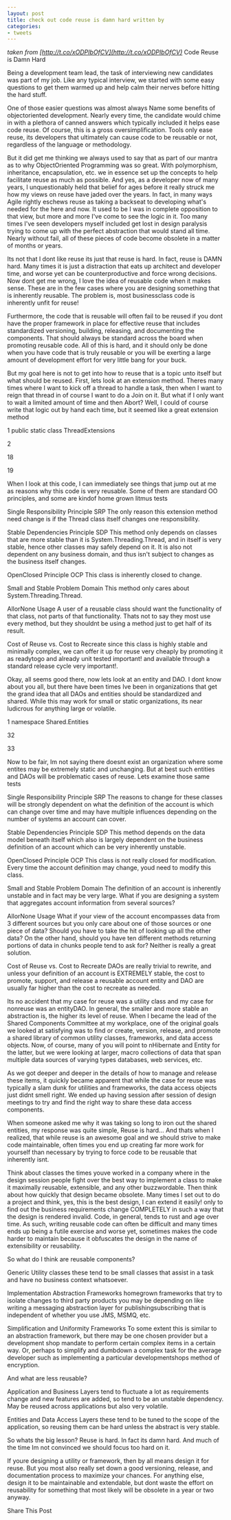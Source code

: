 ```yaml
---
layout: post
title: check out code reuse is damn hard written by
categories:
- tweets
---
```

*taken from [http://t.co/xODPIbOfCV](http://t.co/xODPIbOfCV)*
Code Reuse is Damn Hard

Being a development team lead, the task of interviewing new candidates was part of my job. Like any typical interview, we started with some easy questions to get them warmed up and help calm their nerves before hitting the hard stuff.

One of those easier questions was almost always Name some benefits of objectoriented development. Nearly every time, the candidate would chime in with a plethora of canned answers which typically included it helps ease code reuse. Of course, this is a gross oversimplification. Tools only ease reuse, its developers that ultimately can cause code to be reusable or not, regardless of the language or methodology.

But it did get me thinking we always used to say that as part of our mantra as to why ObjectOriented Programming was so great. With polymorphism, inheritance, encapsulation, etc. we in essence set up the concepts to help facilitate reuse as much as possible. And yes, as a developer now of many years, I unquestionably held that belief for ages before it really struck me how my views on reuse have jaded over the years. In fact, in many ways Agile rightly eschews reuse as taking a backseat to developing what's needed for the here and now. It used to be I was in complete opposition to that view, but more and more I've come to see the logic in it. Too many times I've seen developers myself included get lost in design paralysis trying to come up with the perfect abstraction that would stand all time. Nearly without fail, all of these pieces of code become obsolete in a matter of months or years.

Its not that I dont like reuse  its just that reuse is hard. In fact, reuse is DAMN hard. Many times it is just a distraction that eats up architect and developer time, and worse yet can be counterproductive and force wrong decisions. Now dont get me wrong, I love the idea of reusable code when it makes sense. These are in the few cases where you are designing something that is inherently reusable. The problem is, most businessclass code is inherently unfit for reuse!

Furthermore, the code that is reusable will often fail to be reused if you dont have the proper framework in place for effective reuse that includes standardized versioning, building, releasing, and documenting the components. That should always be standard across the board when promoting reusable code. All of this is hard, and it should only be done when you have code that is truly reusable or you will be exerting a large amount of development effort for very little bang for your buck.

But my goal here is not to get into how to reuse that is a topic unto itself but what should be reused. First, lets look at an extension method. Theres many times where I want to kick off a thread to handle a task, then when I want to reign that thread in of course I want to do a Join on it. But what if I only want to wait a limited amount of time and then Abort? Well, I could of course write that logic out by hand each time, but it seemed like a great extension method

1 public static class ThreadExtensions

2 

18 

19

When I look at this code, I can immediately see things that jump out at me as reasons why this code is very reusable. Some of them are standard OO principles, and some are kindof home grown litmus tests

Single Responsibility Principle SRP  The only reason this extension method need change is if the Thread class itself changes one responsibility.

Stable Dependencies Principle SDP  This method only depends on classes that are more stable than it is System.Threading.Thread, and in itself is very stable, hence other classes may safely depend on it. It is also not dependent on any business domain, and thus isn't subject to changes as the business itself changes.

OpenClosed Principle OCP  This class is inherently closed to change.

Small and Stable Problem Domain  This method only cares about System.Threading.Thread.

AllorNone Usage  A user of a reusable class should want the functionality of that class, not parts of that functionality. Thats not to say they most use every method, but they shouldnt be using a method just to get half of its result.

Cost of Reuse vs. Cost to Recreate  since this class is highly stable and minimally complex, we can offer it up for reuse very cheaply by promoting it as readytogo and already unit tested important! and available through a standard release cycle very important!.

Okay, all seems good there, now lets look at an entity and DAO. I dont know about you all, but there have been times Ive been in organizations that get the grand idea that all DAOs and entities should be standardized and shared. While this may work for small or static organizations, its near ludicrous for anything large or volatile.

1 namespace Shared.Entities

32 

33 

Now to be fair, Im not saying there doesnt exist an organization where some entites may be extremely static and unchanging. But at best such entities and DAOs will be problematic cases of reuse. Lets examine those same tests

Single Responsibility Principle SRP  The reasons to change for these classes will be strongly dependent on what the definition of the account is which can change over time and may have multiple influences depending on the number of systems an account can cover.

Stable Dependencies Principle SDP  This method depends on the data model beneath itself which also is largely dependent on the business definition of an account which can be very inherently unstable.

OpenClosed Principle OCP  This class is not really closed for modification. Every time the account definition may change, youd need to modify this class.

Small and Stable Problem Domain  The definition of an account is inherently unstable and in fact may be very large. What if you are designing a system that aggregates account information from several sources?

AllorNone Usage  What if your view of the account encompasses data from 3 different sources but you only care about one of those sources or one piece of data? Should you have to take the hit of looking up all the other data? On the other hand, should you have ten different methods returning portions of data in chunks people tend to ask for? Neither is really a great solution.

Cost of Reuse vs. Cost to Recreate  DAOs are really trivial to rewrite, and unless your definition of an account is EXTREMELY stable, the cost to promote, support, and release a reusable account entity and DAO are usually far higher than the cost to recreate as needed.

Its no accident that my case for reuse was a utility class and my case for nonreuse was an entityDAO. In general, the smaller and more stable an abstraction is, the higher its level of reuse. When I became the lead of the Shared Components Committee at my workplace, one of the original goals we looked at satisfying was to find or create, version, release, and promote a shared library of common utility classes, frameworks, and data access objects. Now, of course, many of you will point to nHibernate and Entity for the latter, but we were looking at larger, macro collections of data that span multiple data sources of varying types databases, web services, etc.

As we got deeper and deeper in the details of how to manage and release these items, it quickly became apparent that while the case for reuse was typically a slam dunk for utilities and frameworks, the data access objects just didnt smell right. We ended up having session after session of design meetings to try and find the right way to share these data access components.

When someone asked me why it was taking so long to iron out the shared entities, my response was quite simple, Reuse is hard... And thats when I realized, that while reuse is an awesome goal and we should strive to make code maintainable, often times you end up creating far more work for yourself than necessary by trying to force code to be reusable that inherently isnt.

Think about classes the times youve worked in a company where in the design session people fight over the best way to implement a class to make it maximally reusable, extensible, and any other buzzwordable. Then think about how quickly that design became obsolete. Many times I set out to do a project and think, yes, this is the best design, I can extend it easily! only to find out the business requirements change COMPLETELY in such a way that the design is rendered invalid. Code, in general, tends to rust and age over time. As such, writing reusable code can often be difficult and many times ends up being a futile exercise and worse yet, sometimes makes the code harder to maintain because it obfuscates the design in the name of extensibility or reusability.

So what do I think are reusable components?

Generic Utility classes  these tend to be small classes that assist in a task and have no business context whatsoever.

Implementation Abstraction Frameworks  homegrown frameworks that try to isolate changes to third party products you may be depending on like writing a messaging abstraction layer for publishingsubscribing that is independent of whether you use JMS, MSMQ, etc.

Simplification and Uniformity Frameworks  To some extent this is similar to an abstraction framework, but there may be one chosen provider but a development shop mandate to perform certain complex items in a certain way. Or, perhaps to simplify and dumbdown a complex task for the average developer such as implementing a particular developmentshops method of encryption.

And what are less reusable?

Application and Business Layers  tend to fluctuate a lot as requirements change and new features are added, so tend to be an unstable dependency. May be reused across applications but also very volatile.

Entities and Data Access Layers  these tend to be tuned to the scope of the application, so reusing them can be hard unless the abstract is very stable.

So whats the big lesson? Reuse is hard. In fact its damn hard. And much of the time Im not convinced we should focus too hard on it.

If youre designing a utility or framework, then by all means design it for reuse. But you most also really set down a good versioning, release, and documentation process to maximize your chances. For anything else, design it to be maintainable and extendable, but dont waste the effort on reusability for something that most likely will be obsolete in a year or two anyway.

Share This Post


